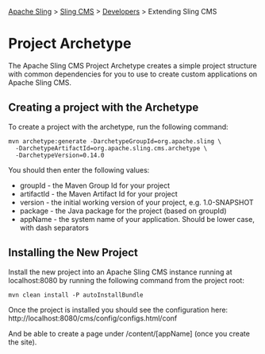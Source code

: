 <!-- Licensed to the Apache Software Foundation (ASF) under one or more contributor
	license agreements. See the NOTICE file distributed with this work for additional
	information regarding copyright ownership. The ASF licenses this file to
	you under the Apache License, Version 2.0 (the "License"); you may not use
	this file except in compliance with the License. You may obtain a copy of
	the License at http://www.apache.org/licenses/LICENSE-2.0 Unless required
	by applicable law or agreed to in writing, software distributed under the
	License is distributed on an "AS IS" BASIS, WITHOUT WARRANTIES OR CONDITIONS
	OF ANY KIND, either express or implied. See the License for the specific 
	language governing permissions and limitations under the License. -->
[Apache Sling](https://sling.apache.org) > [Sling CMS](https://github.com/apache/sling-org-apache-sling-app-cms) > [Developers](developers.md) > Extending Sling CMS

# Project Archetype

The Apache Sling CMS Project Archetype creates a simple project structure with common dependencies for you to use to create custom applications on Apache Sling CMS.

## Creating a project with the Archetype

To create a project with the archetype, run the following command:

    mvn archetype:generate -DarchetypeGroupId=org.apache.sling \
      -DarchetypeArtifactId=org.apache.sling.cms.archetype \
      -DarchetypeVersion=0.14.0

You should then enter the following values:

- groupId - the Maven Group Id for your project
- artifactId - the Maven Artifact Id for your project
- version - the initial working version of your project, e.g. 1.0-SNAPSHOT
- package - the Java package for the project (based on groupId)
- appName - the system name of your application. Should be lower case, with dash separators

## Installing the New Project

Install the new project into an Apache Sling CMS instance running at localhost:8080
by running the following command from the project root:

    mvn clean install -P autoInstallBundle

Once the project is installed you should see the configuration here:
http://localhost:8080/cms/config/configs.html/conf

And be able to create a page under /content/[appName] (once you create the site).
